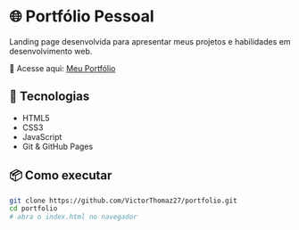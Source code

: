# 🌐 Portfólio Pessoal

Landing page desenvolvida para apresentar meus projetos e habilidades em desenvolvimento web.

🔗 Acesse aqui: [Meu Portfólio](https://victorthomaz27.github.io/portfolio/)

## 🚀 Tecnologias
- HTML5
- CSS3
- JavaScript
- Git & GitHub Pages

## 📦 Como executar
```bash
git clone https://github.com/VictorThomaz27/portfolio.git
cd portfolio
# abra o index.html no navegador
